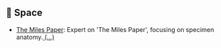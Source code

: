 ## 🔭 Space
- [The Miles Paper](https://chat.openai.com/g/g-6ke9zONkH): Expert on 'The Miles Paper', focusing on specimen anatomy.[ \(...\)](../desc/6ke9zONkH.md)


